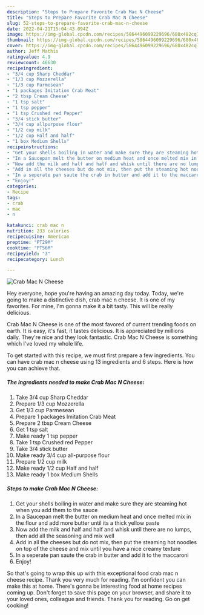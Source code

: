 ```yaml
---
description: "Steps to Prepare Favorite Crab Mac N Cheese"
title: "Steps to Prepare Favorite Crab Mac N Cheese"
slug: 52-steps-to-prepare-favorite-crab-mac-n-cheese
date: 2022-04-21T15:04:43.094Z
image: https://img-global.cpcdn.com/recipes/5864496099229696/680x482cq70/crab-mac-n-cheese-recipe-main-photo.jpg
thumbnail: https://img-global.cpcdn.com/recipes/5864496099229696/680x482cq70/crab-mac-n-cheese-recipe-main-photo.jpg
cover: https://img-global.cpcdn.com/recipes/5864496099229696/680x482cq70/crab-mac-n-cheese-recipe-main-photo.jpg
author: Jeff Mathis
ratingvalue: 4.9
reviewcount: 46630
recipeingredient:
- "3/4 cup Sharp Cheddar"
- "1/3 cup Mozzerella"
- "1/3 cup Parmesean"
- "1 packages Imitation Crab Meat"
- "2 tbsp Cream Cheese"
- "1 tsp salt"
- "1 tsp pepper"
- "1 tsp Crushed red Pepper"
- "3/4 stick butter"
- "3/4 cup allpurpose flour"
- "1/2 cup milk"
- "1/2 cup Half and half"
- "1 box Medium Shells"
recipeinstructions:
- "Get your shells boiling in water and make sure they are steaming hot when you add them to the sauce"
- "In a Saucepan melt the butter on medium heat and once melted mix in the flour and add more butter until its a thick yellow paste"
- "Now add the milk and half and half and whisk until there are no lumps, then add all the seasoning and mix well"
- "Add in all the cheeses but do not mix, then put the steaming hot noodles on top of the cheese and mix until you have a nice creamy texture"
- "In a seperate pan saute the crab in butter and add it to the maccaroni"
- "Enjoy!"
categories:
- Recipe
tags:
- crab
- mac
- n

katakunci: crab mac n 
nutrition: 233 calories
recipecuisine: American
preptime: "PT29M"
cooktime: "PT56M"
recipeyield: "3"
recipecategory: Lunch

---
```



![Crab Mac N Cheese](https://img-global.cpcdn.com/recipes/5864496099229696/680x482cq70/crab-mac-n-cheese-recipe-main-photo.jpg)

Hey everyone, hope you're having an amazing day today. Today, we're going to make a distinctive dish, crab mac n cheese. It is one of my favorites. For mine, I'm gonna make it a bit tasty. This will be really delicious.

Crab Mac N Cheese is one of the most favored of current trending foods on earth. It is easy, it's fast, it tastes delicious. It is appreciated by millions daily. They're nice and they look fantastic. Crab Mac N Cheese is something which I've loved my whole life.




To get started with this recipe, we must first prepare a few ingredients. You can have crab mac n cheese using 13 ingredients and 6 steps. Here is how you can achieve that.

<!--inarticleads1-->

##### The ingredients needed to make Crab Mac N Cheese:

1. Take 3/4 cup Sharp Cheddar
1. Prepare 1/3 cup Mozzerella
1. Get 1/3 cup Parmesean
1. Prepare 1 packages Imitation Crab Meat
1. Prepare 2 tbsp Cream Cheese
1. Get 1 tsp salt
1. Make ready 1 tsp pepper
1. Take 1 tsp Crushed red Pepper
1. Take 3/4 stick butter
1. Make ready 3/4 cup all-purpose flour
1. Prepare 1/2 cup milk
1. Make ready 1/2 cup Half and half
1. Make ready 1 box Medium Shells




<!--inarticleads2-->

##### Steps to make Crab Mac N Cheese:

1. Get your shells boiling in water and make sure they are steaming hot when you add them to the sauce
1. In a Saucepan melt the butter on medium heat and once melted mix in the flour and add more butter until its a thick yellow paste
1. Now add the milk and half and half and whisk until there are no lumps, then add all the seasoning and mix well
1. Add in all the cheeses but do not mix, then put the steaming hot noodles on top of the cheese and mix until you have a nice creamy texture
1. In a seperate pan saute the crab in butter and add it to the maccaroni
1. Enjoy!




So that's going to wrap this up with this exceptional food crab mac n cheese recipe. Thank you very much for reading. I'm confident you can make this at home. There's gonna be interesting food at home recipes coming up. Don't forget to save this page on your browser, and share it to your loved ones, colleague and friends. Thank you for reading. Go on get cooking!
